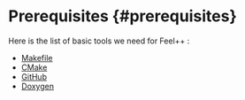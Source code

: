 Prerequisites  {#prerequisites}
=====

Here is the list of basic tools we need for Feel++ :

* [Makefile](GettingStarted/prerequisites/makefile.md)
* [CMake](GettingStarted/prerequisites/cmake.md)
* [GitHub](GettingStarted/prerequisites/github.md)
* [Doxygen](GettingStarted/prerequisites/doxygen.md)

